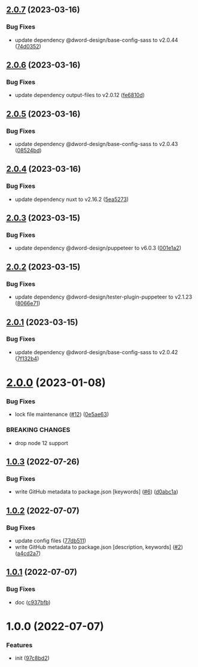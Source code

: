 ## [2.0.7](https://github.com/dword-design/sass-stretched-link/compare/v2.0.6...v2.0.7) (2023-03-16)


### Bug Fixes

* update dependency @dword-design/base-config-sass to v2.0.44 ([74d0352](https://github.com/dword-design/sass-stretched-link/commit/74d03525e78033211acfaecf16fa1c89abc74eb8))

## [2.0.6](https://github.com/dword-design/sass-stretched-link/compare/v2.0.5...v2.0.6) (2023-03-16)


### Bug Fixes

* update dependency output-files to v2.0.12 ([fe6810d](https://github.com/dword-design/sass-stretched-link/commit/fe6810d51d7bc90f475151aca0701c59c0533f3b))

## [2.0.5](https://github.com/dword-design/sass-stretched-link/compare/v2.0.4...v2.0.5) (2023-03-16)


### Bug Fixes

* update dependency @dword-design/base-config-sass to v2.0.43 ([08524bd](https://github.com/dword-design/sass-stretched-link/commit/08524bdb802b3afbf4b30ede672cf839465ede02))

## [2.0.4](https://github.com/dword-design/sass-stretched-link/compare/v2.0.3...v2.0.4) (2023-03-16)


### Bug Fixes

* update dependency nuxt to v2.16.2 ([5ea5273](https://github.com/dword-design/sass-stretched-link/commit/5ea52734426acd10089ab234196d53a1e82b2971))

## [2.0.3](https://github.com/dword-design/sass-stretched-link/compare/v2.0.2...v2.0.3) (2023-03-15)


### Bug Fixes

* update dependency @dword-design/puppeteer to v6.0.3 ([001e1a2](https://github.com/dword-design/sass-stretched-link/commit/001e1a28ec1f1ebd326cfcd9d4a5483e539cdf35))

## [2.0.2](https://github.com/dword-design/sass-stretched-link/compare/v2.0.1...v2.0.2) (2023-03-15)


### Bug Fixes

* update dependency @dword-design/tester-plugin-puppeteer to v2.1.23 ([8066e71](https://github.com/dword-design/sass-stretched-link/commit/8066e7175c87a101fa640fc3a84b468e336dd035))

## [2.0.1](https://github.com/dword-design/sass-stretched-link/compare/v2.0.0...v2.0.1) (2023-03-15)


### Bug Fixes

* update dependency @dword-design/base-config-sass to v2.0.42 ([7f132b4](https://github.com/dword-design/sass-stretched-link/commit/7f132b42ab10e7737a24883731de6f89ea058482))

# [2.0.0](https://github.com/dword-design/sass-stretched-link/compare/v1.0.3...v2.0.0) (2023-01-08)


### Bug Fixes

* lock file maintenance ([#12](https://github.com/dword-design/sass-stretched-link/issues/12)) ([0e5ae63](https://github.com/dword-design/sass-stretched-link/commit/0e5ae6331e03674569161905b02fc01931d3412b))


### BREAKING CHANGES

* drop node 12 support

## [1.0.3](https://github.com/dword-design/sass-stretched-link/compare/v1.0.2...v1.0.3) (2022-07-26)


### Bug Fixes

* write GitHub metadata to package.json [keywords] ([#6](https://github.com/dword-design/sass-stretched-link/issues/6)) ([d0abc1a](https://github.com/dword-design/sass-stretched-link/commit/d0abc1a8a6d81eec32404e6346920889d7718020))

## [1.0.2](https://github.com/dword-design/sass-stretched-link/compare/v1.0.1...v1.0.2) (2022-07-07)


### Bug Fixes

* update config files ([77db511](https://github.com/dword-design/sass-stretched-link/commit/77db511df0bf449d4588bf18c82e8ab40addccae))
* write GitHub metadata to package.json [description, keywords] ([#2](https://github.com/dword-design/sass-stretched-link/issues/2)) ([a4cd2a7](https://github.com/dword-design/sass-stretched-link/commit/a4cd2a7f12126127a268558550bd3e7217f65c27))

## [1.0.1](https://github.com/dword-design/sass-stretched-link/compare/v1.0.0...v1.0.1) (2022-07-07)


### Bug Fixes

* doc ([c937bfb](https://github.com/dword-design/sass-stretched-link/commit/c937bfb090ef9fcdffc36030450070a068f474ac))

# 1.0.0 (2022-07-07)


### Features

* init ([97c8bd2](https://github.com/dword-design/sass-stretched-link/commit/97c8bd29a264b1b4c610b1aa46e4b54dd4f4f2f7))
